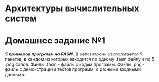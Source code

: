 # Архитектуры вычислительных систем
# Домашнее задание №1
___5 примеров программ на FASM.___
В репозитроии располагается 5 пакетов, в каждом из которых находится по одному .fasm файлу и по 5 .png фалов.
Файлы .fasm - файлы с кодом программ. 
Файлы .png - файлы с демонстрацией тестов программ, с разными входными данными. 
